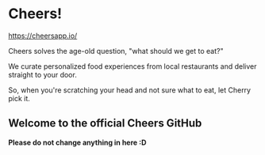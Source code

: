 # Cheers!

https://cheersapp.io/

Cheers solves the age-old question, "what should we get to eat?" 

We curate personalized food experiences from local restaurants and deliver straight to your door.

So, when you're scratching your head and not sure what to eat, let Cherry pick it.

## Welcome to the official Cheers GitHub

**Please do not change anything in here :D**

